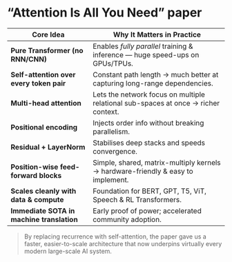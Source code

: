 # “Attention Is All You Need” paper

| Core Idea | Why It Matters in Practice |
|-----------|---------------------------|
| **Pure Transformer (no RNN/CNN)** | Enables *fully parallel* training & inference — huge speed-ups on GPUs/TPUs. |
| **Self-attention over every token pair** | Constant path length → much better at capturing long-range dependencies. |
| **Multi-head attention** | Lets the network focus on multiple relational sub-spaces at once → richer context. |
| **Positional encoding** | Injects order info without breaking parallelism. |
| **Residual + LayerNorm** | Stabilises deep stacks and speeds convergence. |
| **Position-wise feed-forward blocks** | Simple, shared, matrix-multiply kernels → hardware-friendly & easy to implement. |
| **Scales cleanly with data & compute** | Foundation for BERT, GPT, T5, ViT, Speech & RL Transformers. |
| **Immediate SOTA in machine translation** | Early proof of power; accelerated community adoption. |

>By replacing recurrence with self-attention, the paper gave us a faster,
easier-to-scale architecture that now underpins virtually every modern large-scale AI system.

